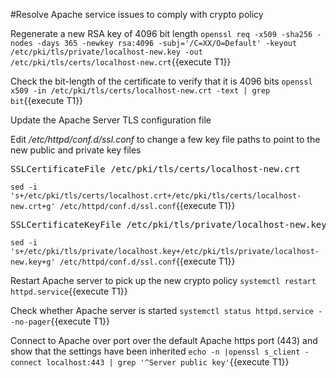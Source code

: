 ﻿#Resolve Apache service issues to comply with crypto policy 

Regenerate a new RSA key of 4096 bit length
`openssl req -x509 -sha256 -nodes -days 365 -newkey rsa:4096 -subj='/C=XX/O=Default' -keyout /etc/pki/tls/private/localhost-new.key -out /etc/pki/tls/certs/localhost-new.crt`{{execute T1}}

Check the bit-length of the certificate to verify that it is 4096 bits
`openssl x509 -in /etc/pki/tls/certs/localhost-new.crt -text | grep bit`{{execute T1}}

Update the Apache Server TLS configuration file

Edit */etc/httpd/conf.d/ssl.conf* to change a few key file paths to point to the new public and private key files
<pre class="file">
SSLCertificateFile /etc/pki/tls/certs/localhost-new.crt
</pre>
`sed -i 's+/etc/pki/tls/certs/localhost.crt+/etc/pki/tls/certs/localhost-new.crt+g' /etc/httpd/conf.d/ssl.conf`{{execute T1}}

<pre class="file">
SSLCertificateKeyFile /etc/pki/tls/private/localhost-new.key
</pre>
`sed -i 's+/etc/pki/tls/private/localhost.key+/etc/pki/tls/private/localhost-new.key+g' /etc/httpd/conf.d/ssl.conf`{{execute T1}}

Restart Apache server to pick up the new crypto policy
`systemctl restart httpd.service`{{execute T1}}

Check whether Apache server is started
`systemctl status httpd.service --no-pager`{{execute T1}}

Connect to Apache over port over the default Apache https port (443) and show that the settings have been inherited
`echo -n |openssl s_client -connect localhost:443 | grep '^Server public key'`{{execute T1}}

